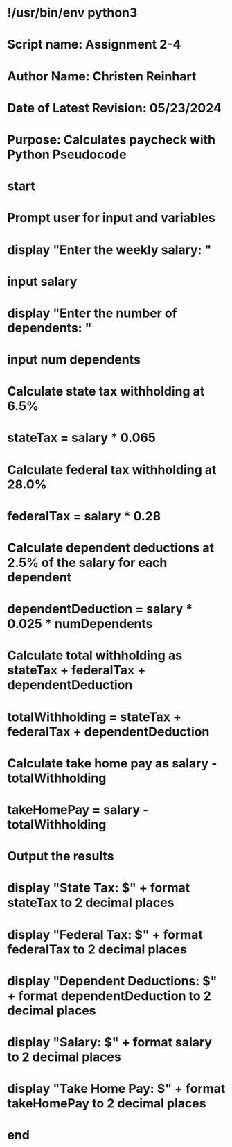 # !/usr/bin/env python3

# Script name: Assignment 2-4
# Author Name: Christen Reinhart
# Date of Latest Revision: 05/23/2024
# Purpose: Calculates paycheck with Python Pseudocode

# start

# Prompt user for input and variables
# display "Enter the weekly salary: "
# input salary

# display "Enter the number of dependents: "
# input num dependents

# Calculate state tax withholding at 6.5%
# stateTax = salary * 0.065

# Calculate federal tax withholding at 28.0%
# federalTax = salary * 0.28

# Calculate dependent deductions at 2.5% of the salary for each dependent
# dependentDeduction = salary * 0.025 * numDependents

# Calculate total withholding as stateTax + federalTax + dependentDeduction
# totalWithholding = stateTax + federalTax + dependentDeduction

# Calculate take home pay as salary - totalWithholding
# takeHomePay = salary - totalWithholding

# Output the results
# display "State Tax: $" + format stateTax to 2 decimal places
# display "Federal Tax: $" + format federalTax to 2 decimal places
# display "Dependent Deductions: $" + format dependentDeduction to 2 decimal places
# display "Salary: $" + format salary to 2 decimal places
# display "Take Home Pay: $" + format takeHomePay to 2 decimal places

# end

